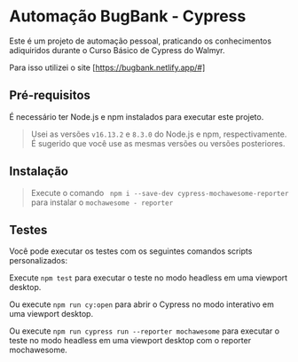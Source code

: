 # Automação BugBank - Cypress

Este é um projeto de automação pessoal, praticando os conhecimentos adiquiridos durante o Curso Básico de Cypress do Walmyr. 

Para isso utilizei o site [https://bugbank.netlify.app/#] 

## Pré-requisitos

É necessário ter Node.js e npm instalados para executar este projeto.

>Usei as versões `v16.13.2` e `8.3.0` do Node.js e npm, respectivamente. É sugerido que você use as mesmas versões ou versões posteriores.

## Instalação

>Execute o comando ` npm i --save-dev cypress-mochawesome-reporter` para instalar o `mochawesome - reporter`

## Testes

Você pode executar os testes com os seguintes comandos scripts personalizados:

Execute `npm test` para executar o teste no modo headless em uma viewport desktop.

Ou execute `npm run cy:open` para abrir o Cypress no modo interativo em uma viewport desktop.

Ou execute `npm run cypress run --reporter mochawesome` para executar o teste no modo headless em uma viewport desktop com o reporter mochawesome.

